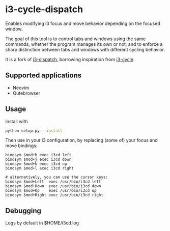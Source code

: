# i3-cycle-dispatch
Enables modifying i3 focus and move behavior depending on the focused window.

The goal of this tool is to control tabs and windows using the same commands, whether the program manages its own or not,
and to enforce a sharp distinction between tabs and windows with different cycling behavior.

It is a fork of [i3-dispatch](https://github.com/teto/i3-dispatch), borrowing inspiration from [i3-cycle](https://github.com/mota/i3-cycle).

## Supported applications
* Neovim
* Qutebrowser

## Usage
Install with
```sh
python setup.py --install
```

Then use in your i3 configuration, by replacing (some of) your focus and move bindings:
```
bindsym $mod+h exec i3cd left
bindsym $mod+j exec i3cd down
bindsym $mod+k exec i3cd up
bindsym $mod+l exec i3cd right

# alternatively, you can use the cursor keys:
bindsym $mod+Left  exec /usr/bin/i3cd left
bindsym $mod+Down  exec /usr/bin/i3cd down
bindsym $mod+Up    exec /usr/bin/i3cd up
bindsym $mod+Right exec /usr/bin/i3cd right

```
## Debugging
Logs by default in $HOME/i3cd.log
